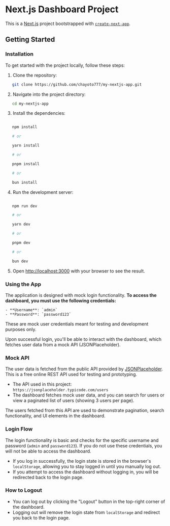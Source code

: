 # Next.js Dashboard Project

This is a [Next.js](https://nextjs.org) project bootstrapped with [`create-next-app`](https://nextjs.org/docs/app/api-reference/cli/create-next-app).

## Getting Started

### Installation

To get started with the project locally, follow these steps:

1. Clone the repository:

```bash
   git clone https://github.com/chayoto777/my-nextjs-app.git
```

2. Navigate into the project directory:

```bash
   cd my-nextjs-app
```

3. Install the dependencies:

```bash

   npm install

   # or

   yarn install

   # or

   pnpm install

   # or

   bun install
```

4. Run the development server:

```bash

   npm run dev

   # or

   yarn dev

   # or

   pnpm dev

   # or

   bun dev
```

5. Open [http://localhost:3000](http://localhost:3000) with your browser to see the result.

### Using the App

The application is designed with mock login functionality. **To access the dashboard, you must use the following credentials:**

```
- **Username**: `admin`
- **Password**: `password123`
```

These are mock user credentials meant for testing and development purposes only.

Upon successful login, you'll be able to interact with the dashboard, which fetches user data from a mock API (JSONPlaceholder).

### Mock API

The user data is fetched from the public API provided by [JSONPlaceholder](https://jsonplaceholder.typicode.com/users). This is a free online REST API used for testing and prototyping.

- The API used in this project: `https://jsonplaceholder.typicode.com/users`
- The dashboard fetches mock user data, and you can search for users or view a paginated list of users (showing 3 users per page).

The users fetched from this API are used to demonstrate pagination, search functionality, and UI elements in the dashboard.

### Login Flow

The login functionality is basic and checks for the specific username and password (`admin` and `password123`). If you do not use these credentials, you will not be able to access the dashboard.

- If you log in successfully, the login state is stored in the browser's `localStorage`, allowing you to stay logged in until you manually log out.
- If you attempt to access the dashboard without logging in, you will be redirected back to the login page.

### How to Logout

- You can log out by clicking the "Logout" button in the top-right corner of the dashboard.
- Logging out will remove the login state from `localStorage` and redirect you back to the login page.

